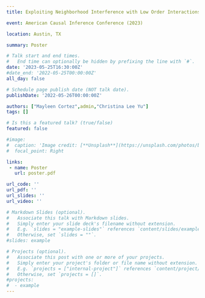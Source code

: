 ```yaml
---
title: Exploiting Neighborhood Interference with Low Order Interactions under Unit Randomized Design

event: American Causal Inference Conference (2023)

location: Austin, TX

summary: Poster 

# Talk start and end times.
#   End time can optionally be hidden by prefixing the line with `#`.
date: '2023-05-25T16:30:00Z'
#date_end: '2022-05-25T00:00:00Z'
all_day: false

# Schedule page publish date (NOT talk date).
publishDate: '2022-05-26T00:00:00Z'

authors: ["Mayleen Cortez",admin,"Christina Lee Yu"]
tags: []

# Is this a featured talk? (true/false)
featured: false

#image:
#  caption: 'Image credit: [**Unsplash**](https://unsplash.com/photos/bzdhc5b3Bxs)'
#  focal_point: Right

links:
 - name: Poster
   url: poster.pdf

url_code: ''
url_pdf: ''
url_slides: ''
url_video: ''

# Markdown Slides (optional).
#   Associate this talk with Markdown slides.
#   Simply enter your slide deck's filename without extension.
#   E.g. `slides = "example-slides"` references `content/slides/example-slides.md`.
#   Otherwise, set `slides = ""`.
#slides: example

# Projects (optional).
#   Associate this post with one or more of your projects.
#   Simply enter your project's folder or file name without extension.
#   E.g. `projects = ["internal-project"]` references `content/project/deep-learning/index.md`.
#   Otherwise, set `projects = []`.
#projects:
#  - example
---
```

